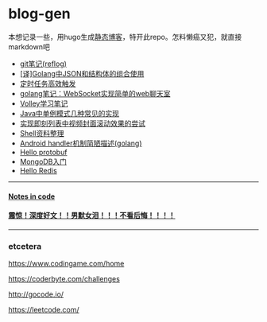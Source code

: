 # blog-gen

本想记录一些，用hugo生成[静态博客](https://github.com/XanthusL/blog)，特开此repo。怎料懒癌又犯，就直接markdown吧

- [git笔记(reflog)](https://github.com/XanthusL/blog-gen/blob/master/content/post/git-note-reflog.md)
- [[译]Golang中JSON和结构体的组合使用](https://github.com/XanthusL/blog-gen/blob/master/content/post/json_composition.md)
- [定时任务高效触发](https://github.com/XanthusL/blog-gen/blob/master/code/mylib/wheel_timer.go)
- [golang笔记：WebSocket实现简单的web聊天室](https://github.com/XanthusL/blog-gen/blob/master/content/post/Hello-WebSocket.md)
- [Volley学习笔记](https://github.com/XanthusL/blog-gen/blob/master/content/post/volley_note.md)
- [Java中单例模式几种常见的实现](https://github.com/XanthusL/blog-gen/blob/master/content/post/java_singleton.md)
- [实现即刻列表中视频封面滚动效果的尝试](https://github.com/XanthusL/blog-gen/blob/master/content/post/jike_scroll.md)
- [Shell资料整理](https://github.com/XanthusL/blog-gen/blob/master/content/post/shell.md)
- [Android handler机制简陋描述(golang)](https://github.com/XanthusL/blog-gen/blob/master/content/post/android_handler.md)
- [Hello protobuf](https://github.com/XanthusL/blog-gen/blob/master/content/post/hello_protobuf.md)
- [MongoDB入门](https://github.com/XanthusL/blog-gen/blob/master/content/post/mongo_01.md)
- [Hello Redis](https://github.com/XanthusL/blog-gen/blob/master/content/post/hello_redis.md)
---
#### [Notes in code](https://github.com/XanthusL/Playground)
#### [震惊！深度好文！！男默女泪！！！不看后悔！！！！](https://github.com/XanthusL/browser-bookmarks)
---
### etcetera


https://www.codingame.com/home

https://coderbyte.com/challenges

http://gocode.io/

https://leetcode.com/


